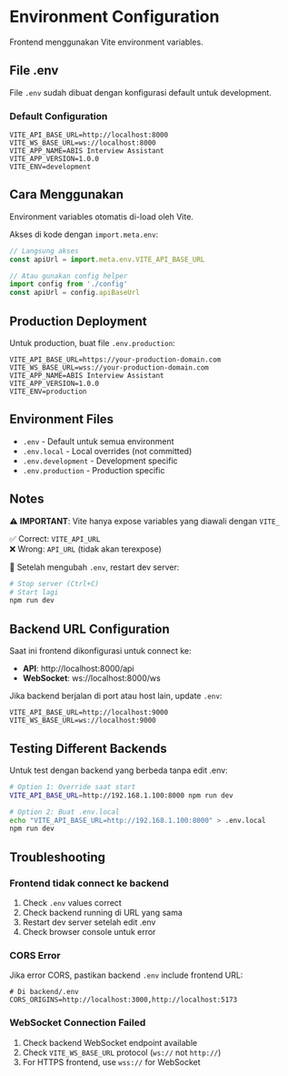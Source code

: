 # Environment Configuration

Frontend menggunakan Vite environment variables.

## File .env

File `.env` sudah dibuat dengan konfigurasi default untuk development.

### Default Configuration

```env
VITE_API_BASE_URL=http://localhost:8000
VITE_WS_BASE_URL=ws://localhost:8000
VITE_APP_NAME=ABIS Interview Assistant
VITE_APP_VERSION=1.0.0
VITE_ENV=development
```

## Cara Menggunakan

Environment variables otomatis di-load oleh Vite.

Akses di kode dengan `import.meta.env`:

```javascript
// Langsung akses
const apiUrl = import.meta.env.VITE_API_BASE_URL

// Atau gunakan config helper
import config from './config'
const apiUrl = config.apiBaseUrl
```

## Production Deployment

Untuk production, buat file `.env.production`:

```env
VITE_API_BASE_URL=https://your-production-domain.com
VITE_WS_BASE_URL=wss://your-production-domain.com
VITE_APP_NAME=ABIS Interview Assistant
VITE_APP_VERSION=1.0.0
VITE_ENV=production
```

## Environment Files

- `.env` - Default untuk semua environment
- `.env.local` - Local overrides (not committed)
- `.env.development` - Development specific
- `.env.production` - Production specific

## Notes

⚠️ **IMPORTANT**: Vite hanya expose variables yang diawali dengan `VITE_`

✅ Correct: `VITE_API_URL`  
❌ Wrong: `API_URL` (tidak akan terexpose)

📝 Setelah mengubah `.env`, restart dev server:
```bash
# Stop server (Ctrl+C)
# Start lagi
npm run dev
```

## Backend URL Configuration

Saat ini frontend dikonfigurasi untuk connect ke:
- **API**: http://localhost:8000/api
- **WebSocket**: ws://localhost:8000/ws

Jika backend berjalan di port atau host lain, update `.env`:

```env
VITE_API_BASE_URL=http://localhost:9000
VITE_WS_BASE_URL=ws://localhost:9000
```

## Testing Different Backends

Untuk test dengan backend yang berbeda tanpa edit .env:

```bash
# Option 1: Override saat start
VITE_API_BASE_URL=http://192.168.1.100:8000 npm run dev

# Option 2: Buat .env.local
echo "VITE_API_BASE_URL=http://192.168.1.100:8000" > .env.local
npm run dev
```

## Troubleshooting

### Frontend tidak connect ke backend

1. Check `.env` values correct
2. Check backend running di URL yang sama
3. Restart dev server setelah edit .env
4. Check browser console untuk error

### CORS Error

Jika error CORS, pastikan backend `.env` include frontend URL:

```env
# Di backend/.env
CORS_ORIGINS=http://localhost:3000,http://localhost:5173
```

### WebSocket Connection Failed

1. Check backend WebSocket endpoint available
2. Check `VITE_WS_BASE_URL` protocol (`ws://` not `http://`)
3. For HTTPS frontend, use `wss://` for WebSocket
